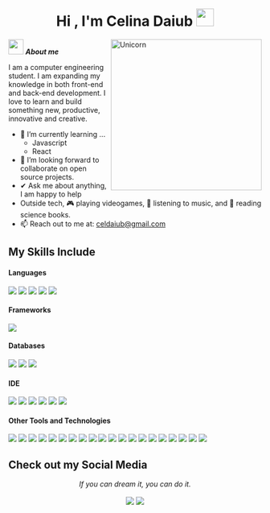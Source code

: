 <h1 align="center"><b>Hi , I'm Celina Daiub </b><img src="https://media.giphy.com/media/hvRJCLFzcasrR4ia7z/giphy.gif" width="35"></h1>
<!--  -->
<img align="right" width=300px alt="Unicorn" src="https://c.tenor.com/GN73MKBawZYAAAAi/busy-cute.gif" />

<img src="https://media.giphy.com/media/ObNTw8Uzwy6KQ/giphy.gif" width="30px">&nbsp;***About me***

I am a computer engineering student. I am expanding my knowledge in both front-end and back-end development. I love to learn and build something new, productive, innovative and creative.
- 🌱 I’m currently learning ...
  - Javascript
  - React
- 👯 I’m looking forward to collaborate on open source projects.
- ✔ Ask me about anything, I am happy to help<br>
- Outside tech, 🎮 playing videogames, 🎵 listening to music, and 📖 reading science books.
- 📫 Reach out to me at: <a href="celdaiub@gmail.com">celdaiub@gmail.com</a>


## My Skills Include
<h4> Languages </h4>
<span> 
  <img src="https://img.shields.io/badge/HTML5-E34F26?style=for-the-badge&logo=html5&logoColor=white">
  <img src="https://img.shields.io/badge/CSS3-1572B6?style=for-the-badge&logo=css3&logoColor=white">
  <img src="https://img.shields.io/badge/JavaScript-F7DF1E?style=for-the-badge&logo=javascript&logoColor=black">
  <img src="https://img.shields.io/badge/PHP-777BB4?style=for-the-badge&logo=php&logoColor=white">
   <img src= "https://img.shields.io/badge/-Arduino-00979D?style=for-the-badge&logo=Arduino&logoColor=white">
  
</span>
<h4> Frameworks </h4>
<span>
  <img src="https://img.shields.io/badge/Bootstrap-563D7C?style=for-the-badge&logo=bootstrap&logoColor=white">
  
</span>
<h4> Databases </h4>
<span>
  <img src="https://img.shields.io/badge/MySQL-00000F?style=for-the-badge&logo=mysql&logoColor=white">
  <img src="https://img.shields.io/badge/mysql-4479A1.svg?style=for-the-badge&logo=mysql&logoColor=white">
  <img src="https://img.shields.io/badge/Microsoft%20SQL%20Server-CC2927?style=for-the-badge&logo=microsoft%20sql%20server&logoColor=white">
  
</span>
<h4> IDE </h4>
<span>
<img src="https://img.shields.io/badge/Android_Studio-3DDC84?style=for-the-badge&logo=android-studio&logoColor=white">
<img src="https://img.shields.io/badge/Visual_Studio_Code-0078D4?style=for-the-badge&logo=visual%20studio%20code&logoColor=white">
<img src="https://img.shields.io/badge/Google%20Colab-%23F9A825.svg?style=for-the-badge&logo=googlecolab&logoColor=white">
<img src="https://img.shields.io/badge/Notepad++-90E59A.svg?style=for-the-badge&logo=notepad%2b%2b&logoColor=black">
<img src="https://img.shields.io/badge/Replit-DD1200?style=for-the-badge&logo=Replit&logoColor=white">
<img src="https://img.shields.io/badge/sublime_text-%23575757.svg?style=for-the-badge&logo=sublime-text&logoColor=white">
  
<h4> Other Tools and Technologies </h4>
<span>
  <img src="https://img.shields.io/badge/Git-F05032?style=for-the-badge&logo=git&logoColor=white">
  <img src="https://img.shields.io/badge/Xampp-F37623?style=for-the-badge&logo=xampp&logoColor=white">
  <img src="https://img.shields.io/badge/chatGPT-74aa9c?style=for-the-badge&logo=openai&logoColor=white">
  <img src="https://img.shields.io/badge/Brave-FB542B?style=for-the-badge&logo=Brave&logoColor=white">
  <img src="https://img.shields.io/badge/Firefox-FF7139?style=for-the-badge&logo=Firefox-Browser&logoColor=white">
  <img src="https://img.shields.io/badge/Safari-000000?style=for-the-badge&logo=Safari&logoColor=white">
  <img src="https://img.shields.io/badge/Opera-FF1B2D?style=for-the-badge&logo=Opera&logoColor=white">
  <img src="https://img.shields.io/badge/Google%20Drive-4285F4?style=for-the-badge&logo=googledrive&logoColor=white">
  <img src="https://img.shields.io/badge/Mega-%23D90007.svg?style=for-the-badge&logo=Mega&logoColor=white">
  <img src="https://img.shields.io/badge/Canva-%2300C4CC.svg?style=for-the-badge&logo=Canva&logoColor=white">
  <img src="https://img.shields.io/badge/Matplotlib-%23ffffff.svg?style=for-the-badge&logo=Matplotlib&logoColor=black">
  <img src="https://img.shields.io/badge/pandas-%23150458.svg?style=for-the-badge&logo=pandas&logoColor=white">
  <img src="https://img.shields.io/badge/LibreOffice-%2318A303?style=for-the-badge&logo=LibreOffice&logoColor=white">
  <img src="https://img.shields.io/badge/Postman-FF6C37?style=for-the-badge&logo=postman&logoColor=white">
  <img src="https://img.shields.io/badge/Prezi-%23000000.svg?style=for-the-badge&logo=Prezi&logoColor=white">
  <img src="https://img.shields.io/badge/apache-%23D42029.svg?style=for-the-badge&logo=apache&logoColor=white">
  <img src="https://img.shields.io/badge/power_bi-F2C811?style=for-the-badge&logo=powerbi&logoColor=black">
  <img src="https://img.shields.io/badge/node.js-6DA55F?style=for-the-badge&logo=node.js&logoColor=white">
  <img src="https://img.shields.io/badge/react-%2320232a.svg?style=for-the-badge&logo=react&logoColor=%2361DAFB">
  <img src="https://img.shields.io/badge/vite-%23646CFF.svg?style=for-the-badge&logo=vite&logoColor=white">
  
</span>
  

## Check out my Social Media
<p align="center">
   <i>If you can dream it, you can do it.</i>
   <br>
<br>	
<a target="_blank" href="https://www.linkedin.com/in/celinadaiub/"><img src="https://img.shields.io/badge/-LinkedIn-0077B5?style=for-the-badge&logo=Linkedin&logoColor=white"></img></a>
<a target="_blank" href="mailto:celdaiub@gmail.com"><img src="https://img.shields.io/badge/-Gmail-D14836?style=for-the-badge&logo=Gmail&logoColor=white"></img></a>
<br>
</p>
